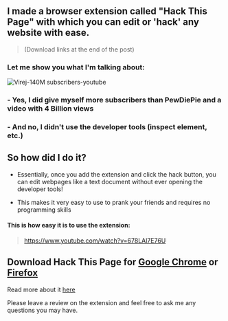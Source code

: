 ## I made a browser extension called "Hack This Page" with which you can edit or 'hack' any website with ease. 
> (Download links at the end of the post)

### Let me show you what I'm talking about:

![Virej-140M subscribers-youtube](https://dev-to-uploads.s3.amazonaws.com/uploads/articles/ajzcku4pvg74sw93m6d2.png) 

### - Yes, I did give myself more subscribers than PewDiePie and a video with 4 Billion views
### - And no, I didn't use the developer tools (inspect element, etc.)


## So how did I do it?


- Essentially, once you add the extension and click the hack button, you can edit webpages like a text document without ever opening the developer tools!

- This makes it very easy to use to prank your friends and requires no programming skills


#### This is how easy it is to use the extension:
> https://www.youtube.com/watch?v=678LAl7E76U

## Download Hack This Page for [Google Chrome](https://chrome.google.com/webstore/detail/hack-this-page/nbfegodimhenhkghjeppighcbpdinhdp) or [Firefox](https://addons.mozilla.org/en-US/firefox/addon/hack-this-website/)

Read more about it [here](https://virejdasani.medium.com/you-can-hack-any-webpage-with-this-new-browser-extension-40058519d96)


Please leave a review on the extension and feel free to ask me any questions you may have.
